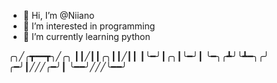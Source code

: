 - 👋 Hi, I’m @Niiano
- 👀 I’m interested in programming
- 🌱 I’m currently learning python


╭╮╱╭┳━━┳╮╱╭╮
┃┃╱┃┃╭╮┃┃╱┃┃
┃╰━╯┃╭╮┃╰━╯┃
╰━╮╭┻╯╰┻━╮╭╯
╭━╯┃╱╱╱╭━╯┃
╰━━╯╱╱╱╰━━╯
